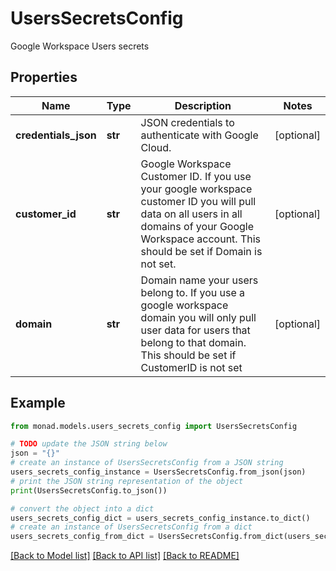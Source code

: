 # UsersSecretsConfig

Google Workspace Users secrets

## Properties

Name | Type | Description | Notes
------------ | ------------- | ------------- | -------------
**credentials_json** | **str** | JSON credentials to authenticate with Google Cloud. | [optional] 
**customer_id** | **str** | Google Workspace Customer ID. If you use your google workspace customer ID you will pull data on all users in all domains of your Google Workspace account. This should be set if Domain is not set. | [optional] 
**domain** | **str** | Domain name your users belong to. If you use a google workspace domain you will only pull user data for users that belong to that domain. This should be set if CustomerID is not set | [optional] 

## Example

```python
from monad.models.users_secrets_config import UsersSecretsConfig

# TODO update the JSON string below
json = "{}"
# create an instance of UsersSecretsConfig from a JSON string
users_secrets_config_instance = UsersSecretsConfig.from_json(json)
# print the JSON string representation of the object
print(UsersSecretsConfig.to_json())

# convert the object into a dict
users_secrets_config_dict = users_secrets_config_instance.to_dict()
# create an instance of UsersSecretsConfig from a dict
users_secrets_config_from_dict = UsersSecretsConfig.from_dict(users_secrets_config_dict)
```
[[Back to Model list]](../README.md#documentation-for-models) [[Back to API list]](../README.md#documentation-for-api-endpoints) [[Back to README]](../README.md)


